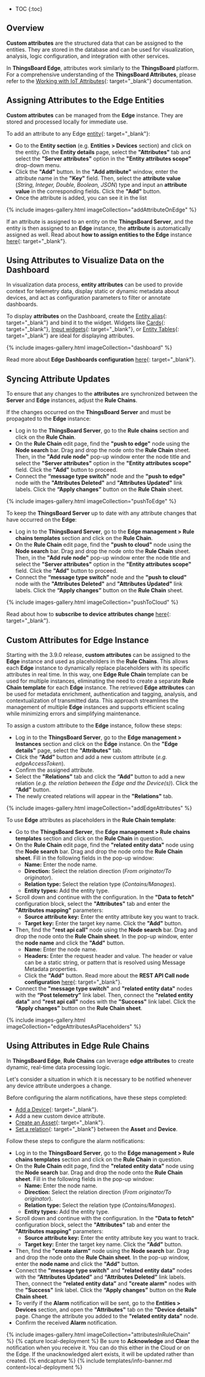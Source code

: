 * TOC 
{:toc}

## Overview

**Custom attributes** are the structured data that can be assigned to the entities. They are stored in the database and can be used for visualization, analysis, logic configuration, and integration with other services.

In **ThingsBoard Edge**, attributes work similarly to the **ThingsBoard** platform. For a comprehensive understanding of the **ThingsBoard Attributes**, please refer to the [Working with IoT Attributes](/docs/{{peDocsPrefix}}user-guide/attributes/){: target="_blank"} documentation.

## Assigning Attributes to the Edge Entities

**Custom attributes** can be managed from the **Edge** instance. They are stored and processed locally for immediate use. 

To add an attribute to any Edge [entity](/docs/{{peDocsPrefix}}user-guide/entities-and-relations/){: target="_blank"}: 
* Go to the **Entity section** (e.g. **Entities > Devices** section) and click on the entity. On the **Entity details** page, select the **"Attributes"** tab and select the **"Server attributes"** option in the **"Entity attributes scope"** drop-down menu. 
* Click the **"Add"** button. In the **"Add attribute"** window, enter the attribute name in the **"Key"** field. Then, select the **attribute value** (_String, Integer, Double, Boolean, JSON_) type and input an **attribute value** in the corresponding fields. Click the **"Add"** button.
* Once the attribute is added, you can see it in the list

{% include images-gallery.html imageCollection="addAttributeOnEdge" %}

If an attribute is assigned to an entity on the **ThingsBoard Server**, and the entity is then assigned to an **Edge** instance, the **attribute** is automatically assigned as well. 
Read about **how to assign entities to the Edge** instance [here](/docs/{{docsPrefix}}config/management/#entities-management){: target="_blank"}.

## Using Attributes to Visualize Data on the Dashboard

In visualization data process, **entity attributes** can be used to provide context for telemetry data, display static or dynamic metadata about devices, and act as configuration parameters to filter or annotate dashboards. 

To display **attributes** on the Dashboard, create the [Entity alias](/docs/{{peDocsPrefix}}user-guide/ui/aliases/){: target="_blank"} and bind it to the widget. Widgets like [Cards](/docs/{{peDocsPrefix}}user-guide/ui/widget-library/#cards){: target="_blank"}, [Input widgets](/docs/{{peDocsPrefix}}user-guide/ui/widget-library/#input-widgets){: target="_blank"}, or [Entity Tables](/docs/{{peDocsPrefix}}user-guide/ui/entity-table-widget/){: target="_blank"} are ideal for displaying attributes.

{% include images-gallery.html imageCollection="dashboard" %}

Read more about **Edge Dashboards configuration** [here](/docs/{{docsPrefix}}user-guide/db-overview/){: target="_blank"}.

## Syncing Attribute Updates

To ensure that any changes to the **attributes** are synchronized between the **Server** and **Edge** instances, adjust the **Rule Chains**. 

If the changes occurred on the **ThingsBoard Server** and must be propagated to the **Edge** instance:
* Log in to the **ThingsBoard Server**, go to the **Rule chains** section and click on the **Rule Chain**.
* On the **Rule Chain** edit page, find the **"push to edge"** node using the **Node search** bar. Drag and drop the node onto the **Rule Chain** sheet. Then, in the **"Add rule node"** pop-up window enter the node title and select the **"Server attributes"** option in the **"Entity attributes scope"** field. Click the **"Add"** button to proceed.
* Connect the **“message type switch”** node and the **"push to edge"** node with the **"Attributes Deleted"** and **"Attributes Updated"** link labels. Click the **“Apply changes”** button on the **Rule Chain** sheet.

{% include images-gallery.html imageCollection="pushToEdge" %}

To keep the **ThingsBoard Server** up to date with any attribute changes that have occurred on the **Edge**:
* Log in to the **ThingsBoard Server**, go to the **Edge management > Rule chains templates** section and click on the **Rule Chain**.
* On the **Rule Chain** edit page, find the **"push to cloud"** node using the **Node search** bar. Drag and drop the node onto the **Rule Chain** sheet. Then, in the **"Add rule node"** pop-up window enter the node title and select the **"Server attributes"** option in the **"Entity attributes scope"** field. Click the **"Add"** button to proceed.
* Connect the **“message type switch”** node and the **"push to cloud"** node with the **"Attributes Deleted"** and **"Attributes Updated"** link labels. Click the **“Apply changes”** button on the **Rule Chain** sheet.

{% include images-gallery.html imageCollection="pushToCloud" %}

Read about how to **subscribe to device attributes change** [here](/docs/{{docsPrefix}}config/subscribe-to-attribute/#step-3-subscribe-to-device-attributes-change-and-publish-device-attributes-message){: target="_blank"}.

## Custom Attributes for Edge Instance

Starting with the 3.9.0 release, **custom attributes** can be assigned to the **Edge** instance and used as placeholders in the **Rule Chains**. This allows each **Edge** instance to dynamically replace placeholders with its specific attributes in real time. In this way, one **Edge Rule Chain** template can be used for multiple instances, eliminating the need to create a separate **Rule Chain template** for each **Edge** instance.
The retrieved **Edge attributes** can be used for metadata enrichment, authentication and tagging, analysis, and contextualization of transmitted data. This approach streamlines the management of multiple **Edge** instances and supports efficient scaling while minimizing errors and simplifying maintenance. 

To assign a custom attribute to the **Edge** instance, follow these steps:

* Log in to the **ThingsBoard Server**, go to the **Edge management > Instances** section and click on the **Edge** instance. On the **"Edge details"** page, select the **"Attributes"** tab.
* Click the **“Add”** button and add a new custom attribute (_e.g. edgeAccessToken_).
* Confirm the assigned attribute.
* Select the **"Relations"** tab and click the **“Add”** button to add a new relation (_e.g. the relation between the Edge and the Device(s)_). Click the **“Add”** button.
* The newly created relations will appear in the **"Relations"** tab.

{% include images-gallery.html imageCollection="addEdgeAttributes" %}

To use **Edge** attributes as placeholders in the **Rule Chain template**:
* Go to the **ThingsBoard Server**, the **Edge management > Rule chains templates** section and click on the **Rule Chain** in question.
* On the **Rule Chain** edit page, find the **"related entity data"** node using the **Node search** bar. Drag and drop the node onto the **Rule Chain sheet**. Fill in the following fields in the pop-up window:
  * **Name:** Enter the node name.
  * **Direction:** Select the relation direction (_From originator/To originator_).
  * **Relation type:** Select the relation type (_Contains/Manages_).
  * **Entity types:** Add the entity type.
* Scroll down and continue with the configuration. In the **"Data to fetch"** configuration block, select the **"Attributes"** tab and enter the **"Attributes mapping"** parameters:
  * **Source attribute key:** Enter the entity attribute key you want to track.
  * **Target key:** Enter the target key name. Click the **"Add"** button.
* Then, find the **"rest api call"** node using the **Node search** bar. Drag and drop the node onto the **Rule Chain sheet**. In the pop-up window, enter the **node name** and click the **"Add"** button.
  * **Name:** Enter the node name.
  * **Headers:** Enter the request header and value. The header or value can be a static string, or pattern that is resolved using Message Metadata properties.
  * Click the **"Add"** button. Read more about the **REST API Call node configuration** [here](/docs/{{peDocsPrefix}}user-guide/rule-engine-2-0/external-nodes/#rest-api-call-node){: target="_blank"}.
* Connect the **"message type switch"** and **"related entity data"** nodes with the **“Post telemetry”** link label. Then, connect the **"related entity data"** and **"rest api call"** nodes with the **"Success"** link label. Click the **“Apply changes”** button on the **Rule Chain sheet**.

{% include images-gallery.html imageCollection="edgeAttributesAsPlaceholders" %}

## Using Attributes in Edge Rule Chains

In **ThingsBoard Edge**, **Rule Chains** can leverage **edge attributes** to create dynamic, real-time data processing logic. 

Let's consider a situation in which it is necessary to be notified whenever any device attribute undergoes a change. 

Before configuring the alarm notifications, have these steps completed: 
* [Add a Device](/docs/{{docsPrefix}}config/create-device/#creating-device-on-edge-instance){: target="_blank"}.
* Add a new custom device attribute.
* [Create an Asset](/docs/{{docsPrefix}}config/provision-asset/#creating-relations){: target="_blank"}.
* [Set a relation](/docs/{{docsPrefix}}config/provision-asset/#creating-relations){: target="_blank"} between the **Asset** and **Device**.

Follow these steps to configure the alarm notifications:
* Log in to the **ThingsBoard Server**, go to the **Edge management > Rule chains templates** section and click on the **Rule Chain** in question.
* On the **Rule Chain** edit page, find the **"related entity data"** node using the **Node search** bar. Drag and drop the node onto the **Rule Chain sheet**. Fill in the following fields in the pop-up window:
  * **Name:** Enter the node name.
  * **Direction:** Select the relation direction (_From originator/To originator_).
  * **Relation type:** Select the relation type (_Contains/Manages_).
  * **Entity types:** Add the entity type.
* Scroll down and continue with the configuration. In the **"Data to fetch"** configuration block, select the **"Attributes"** tab and enter the **"Attributes mapping"** parameters:
  * **Source attribute key:** Enter the entity attribute key you want to track.
  * **Target key:** Enter the target key name. Click the **"Add"** button.
* Then, find the **"create alarm"** node using the **Node search** bar. Drag and drop the node onto the **Rule Chain sheet**. In the pop-up window, enter the **node name** and click the **"Add"** button.
* Connect the **"message type switch"** and **"related entity data”** nodes with the **“Attributes Updated”** and **“Attributes Deleted”** link labels. Then, connect the **“related entity data”** and **"create alarm"** nodes with the **"Success"** link label. Click the **“Apply changes”** button on the **Rule Chain sheet**.
* To verify if the **Alarm** notification will be sent, go to the **Entities > Devices** section, and open the **"Attributes"** tab on the **"Device details"** page. Change the attribute you added to the **"related entity data"** node.
* Confirm the received **Alarm** notification.

{% include images-gallery.html imageCollection="attributesInRuleChain" %}
{% capture local-deployment %}
Be sure to **Acknowledge** and **Clear** the notification when you receive it. You can do this either in the Cloud or on the Edge. If the unacknowledged alert exists, it will be updated rather than created.
{% endcapture %}
{% include templates/info-banner.md content=local-deployment %}
